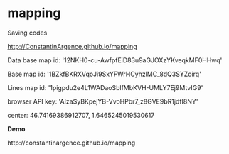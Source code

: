 # mapping
Saving codes

http://ConstantinArgence.github.io/mapping

<p> Data base map id: '12NKH0-cu-AwfpfEiD83u9aGJOXzYKveqkMF0HHwq'
<p> Base map id: '1BZkfBKRXVqoJi9SxYFWrHCyhzlMC_8dQ3SYZoirq'

<p> Lines map id: '1pigpdu2e4L1WADaoSblfMbKVH-UMLY7Ej9MtvIG9'
<p> browser API key: 'AIzaSyBKpejYB-VvoHPbr7_z8GVE9bR1jdfI8NY'
<p> center: 46.74169386912707, 1.6465245019530617




</br>

<b> Demo </b>
<p> http://constantinargence.github.io/mapping
</p>
